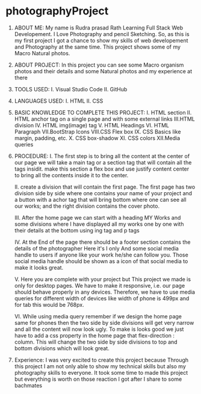 # photographyProject

1. ABOUT ME: 
    My name is Rudra prasad Rath Learning Full Stack Web Developement. I Love Photography and pencil Sketching. So, as this is my first project I got a chance to show my skills of web developement and Photography at the same time. This project shows some of my Macro Natural photos.

2. ABOUT PROJECT: 
    In this project you can see some Macro organism photos and their details and some Natural photos and my experience at there

3. TOOLS USED: 
    I.  Visual Studio Code
    II. GitHub

4. LANGUAGES USED:
    I.  HTML
    II. CSS

5. BASIC KNOWLEDGE TO COMPLETE THIS PROJECT: 
    I.  HTML section
    II. HTML anchor tag on a single page and with some external links
    III.HTML division
    IV. HTML img(image) tag
    V.  HTML Headings
    VI. HTML Paragraph
    VII.BootStrap Icons
    VIII.CSS Flex box
    IX. CSS Basics like margin, padding, etc.
    X.  CSS box-shadow
    XI. CSS colors
    XII.Media queries

6. PROCEDURE:
    I.      The first step is to bring all the content at the center of our page we will take a main tag or a section tag that will contain all the tags insidit. make this section a flex box and use justify content center to bring all the contents inside it to the center.

    II.     create a division that will contain the first page. The first page has two division side by side where one contains your name of your project and a button with a achor tag that will bring bottom where one can see all our works; and the right division contains the cover photo.

    III.    After the home page we can start with a heading MY Works and some divisions where I have displayed all my works one by one with their details at the bottom using ing tag and p tags

    IV.     At the End of the page there should be a footer section contains the details of the photographer Here it's I only And some social media handle to users if anyone like your work he/she can follow you. Those social media handle should be shown as a icon of that social media to make it looks great.

    V.      Here you are complete with your project but This project we made is only for desktop pages. We have to make it responsive, i.e. our page should behave properly in any devices. Therefore, we have to use media queries for different width of devices like width of phone is 499px and for tab this would be 768px.

    VI.     While using media query remember if we design the home page same for phones then the two side by side divisions will get very narrow and all the content will now look ugly. To make is looks good we just have to add a css property in the home page that flex-direction : column.
    This will change the two side by side divisions to top and bottom divisions which will look great.

7. Experience:
    I was very excited to create this project because Through this project I am not only able to show my technical skills but also my photography skills to everyone. It took some time to made this project but everything is worth on those reaction I got after I share to some bachmates